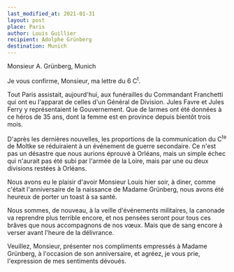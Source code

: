 ```yaml
---
last_modified_at: 2021-01-31
layout: post
place: Paris
author: Louis Guillier
recipient: Adolphe Grünberg
destination: Munich
---
```


Monsieur A. Grünberg, Munich


Je vous confirme, Monsieur, ma lettre du 6 C<sup>t</sup>.

Tout Paris assistait, aujourd'hui, aux funérailles du Commandant Franchetti qui
ont eu l'apparat de celles d'un Général de Division.
Jules Favre et Jules Ferry y représentaient le Gouvernement.
Que de larmes ont été données à ce héros de 35 ans, dont la femme est en
province depuis bientôt trois mois.

D'après les dernières nouvelles, les proportions de la communication du
C<sup>te</sup> de Moltke se réduiraient à un événement de guerre secondaire.
Ce n'est pas un désastre que nous aurions éprouvé à Orléans, mais un simple
échec qui n'aurait pas été subi par l'armée de la Loire, mais par une ou deux
divisions restées à Orléans.

Nous avons eu le plaisir d'avoir Monsieur Louis hier soir, à diner, comme
c'était l'anniversaire de la naissance de Madame Grünberg, nous avons été
heureux de porter un toast à sa santé.

Nous sommes, de nouveau, à la veille d'événements militaires, la canonade va
reprendre plus terrible encore, et nos pensées seront pour tous ces brâves que
nous accompagnons de nos vœux.
Mais que de sang encore à verser avant l'heure de la délivrance.

Veuillez, Monsieur, présenter nos compliments empressés à Madame Grünberg,
à l'occasion de son anniversaire, et agréez, je vous prie, l'expression de mes
sentiments dévoués.
